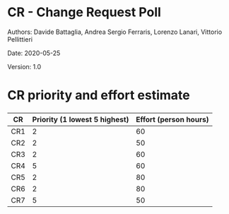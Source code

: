# CR - Change Request Poll

Authors: Davide Battaglia, Andrea Sergio Ferraris, Lorenzo Lanari, Vittorio Pellittieri

Date: 2020-05-25

Version: 1.0

# CR priority and effort estimate

### 

| CR | Priority (1 lowest 5 highest) | Effort (person hours) | 
| ----------- | ------------------------------- | ---------------------------- | 
| CR1 | 2 | 60 | 
| CR2 | 2 | 50 | 
| CR3 | 2 | 60 | 
| CR4 | 5 | 60 | 
| CR5 | 2 | 80 | 
| CR6 | 2 | 80 | 
| CR7 | 5 | 50 | 
